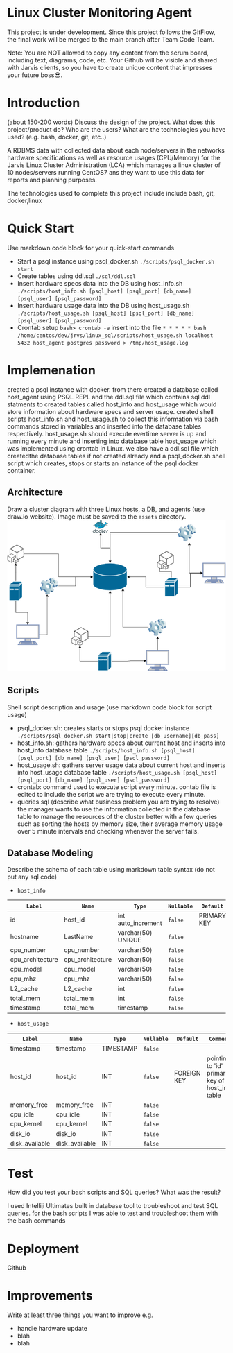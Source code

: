 # Linux Cluster Monitoring Agent
This project is under development. Since this project follows the GitFlow, the final work will be merged to the main branch after Team Code Team.


Note: You are NOT allowed to copy any content from the scrum board, including text, diagrams, code, etc. Your Github will be visible and shared with Jarvis clients, so you have to create unique content that impresses your future boss😎.

# Introduction
(about 150-200 words)
Discuss the design of the project. What does this project/product do? Who are the users? What are the technologies you have used? (e.g. bash, docker, git, etc..)

A RDBMS data with collected data about each node/servers in the networks hardware specifications as well as resource usages (CPU/Memory) for the Jarvis Linux Cluster Administration (LCA) which manages a linux cluster of 10 nodes/servers running CentOS7 
ans they want to use this data for reports and planning purposes.

The technologies  used to complete this project include include bash, git, docker,linux
# Quick Start
Use markdown code block for your quick-start commands
- Start a psql instance using psql_docker.sh `./scripts/psql_docker.sh start`
- Create tables using ddl.sql `./sql/ddl.sql `
- Insert hardware specs data into the DB using host_info.sh `./scripts/host_info.sh [psql_host] [psql_port] [db_name] [psql_user] [psql_password]`
- Insert hardware usage data into the DB using host_usage.sh `./scripts/host_usage.sh [psql_host] [psql_port] [db_name] [psql_user] [psql_password]`
- Crontab setup `bash> crontab -e` insert into the file `* * * * * bash /home/centos/dev/jrvs/linux_sql/scripts/host_usage.sh localhost 5432 host_agent postgres password > /tmp/host_usage.log`

# Implemenation

created a psql instance with docker. from there created a database called host_agent using PSQL REPL and the ddl.sql file which contains
sql ddl statments to created tables called 
host_info and host_usage which would store information about hardware specs and server usage.
created shell scripts host_info.sh and host_usage.sh to collect this information via bash commands
stored in variables and inserted into the database tables respectively. host_usage.sh should execute evertime
server is up and running every minute and inserting into database table host_usage which was implemented using crontab in Linux. we also have a ddl.sql file which createdthe database tables if not created already and a psql_docker.sh shell script which creates, stops or starts an instance of the psql docker container.
## Architecture
Draw a cluster diagram with three Linux hosts, a DB, and agents (use draw.io website). Image must be saved to the `assets` directory.
![title](assets/hi.drawio.png)
## Scripts
Shell script description and usage (use markdown code block for script usage)
- psql_docker.sh: creates starts or stops psql docker instance `./scripts/psql_docker.sh start|stop|create [db_username][db_pass]`
- host_info.sh: gathers hardware specs about current host and inserts into host_info database table `./scripts/host_info.sh [psql_host] [psql_port] [db_name] [psql_user] [psql_password]`
- host_usage.sh: gathers server usage data about current host and inserts into host_usage database table `./scripts/host_usage.sh [psql_host] [psql_port] [db_name] [psql_user] [psql_password]`
- crontab: command used to execute script every minute. contab file is edited to include the 
script we are trying to execute every minute.
- queries.sql (describe what business problem you are trying to resolve)
  the manager wants to use the information collected in the database table to manage the resources of
the cluster better with a few queries such as sorting the hosts by memory size, their average memory usage over 5 minute intervals
and checking whenever the server fails.

## Database Modeling
Describe the schema of each table using markdown table syntax (do not put any sql code)
- `host_info`

| `Label`    	   | `Name`             | `Type`             | `Nullable` | `Default` | `Comment` |
| ---------------- | ------------------ | ------------------ | ---------- | --------- | --------- |
| id        	   | host_id            | int auto_increment | `false`    | PRIMARY KEY          |           |
| hostname   	   | LastName           | varchar(50) UNIQUE | `false`    |           |  UNIQUE KEY         |
| cpu_number 	   | cpu_number         | varchar(50)        | `false`    |           |           |
| cpu_architecture | cpu_architecture   | varchar(50)        | `false`    |           |           |
| cpu_model        | cpu_model          | varchar(50)        | `false`    |           |           |
| cpu_mhz          | cpu_mhz            | varchar(50)        | `false`    |           |           | 
| L2_cache         | L2_cache           | int                | `false`    |           |           | 
| total_mem        | total_mem          | int                | `false`    |           |           | 
| timestamp        | total_mem          | timestamp          | `false`    |           |           | 
 

- `host_usage`


| `Label`    	   | `Name`             | `Type`             | `Nullable` | `Default` | `Comment` |
| ---------------- | ------------------ | ------------------ | ---------- | --------- | --------- |
| timestamp        | timestamp          | TIMESTAMP          | `false`    |           |           |
| host_id   	   | host_id            | INT                | `false`    |    FOREIGN KEY       |   pointing to 'id' primary key of host_info table        |
| memory_free 	   | memory_free        | INT                | `false`    |           |           |
| cpu_idle         | cpu_idle           | INT                | `false`    |           |           |
| cpu_kernel       | cpu_kernel         | INT                | `false`    |           |           |
| disk_io          | disk_io            | INT                | `false`    |           |           | 
| disk_available   | disk_available     | INT                | `false`    |           |           | 
       
 

# Test
How did you test your bash scripts and SQL queries? What was the result?

I used Intelliji Ultimates built in database tool to troubleshoot and test SQL queries.
for the bash scripts I was able to test and troubleshoot them with the bash commands
# Deployment

Github 

# Improvements
Write at least three things you want to improve 
e.g. 
- handle hardware update 
- blah
- blah
